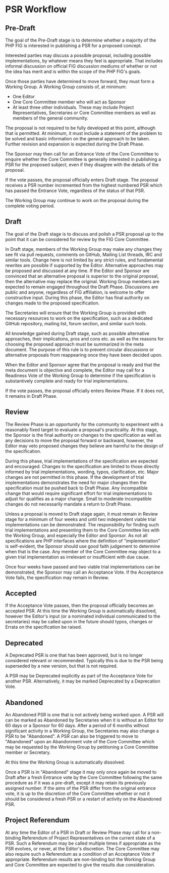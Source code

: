 # PSR Workflow

## Pre-Draft

The goal of the Pre-Draft stage is to determine whether a majority of the PHP FIG is interested in publishing a PSR for a proposed concept.

Interested parties may discuss a possible proposal, including possible implementations, by whatever means they feel is appropriate. That includes informal discussion on official FIG discussion mediums of whether or not the idea has merit and is within the scope of the PHP FIG's goals.

Once those parties have determined to move forward, they must form a Working Group. A Working Group consists of, at minimum:

* One Editor
* One Core Committee member who will act as Sponsor
* At least three other individuals. These may include Project Representatives, Secretaries or Core Committee members as well as members of the general community.

The proposal is not required to be fully developed at this point, although that is permitted. At minimum, it must include a statement of the problem to be solved and basic information on the general approach to be taken. Further revision and expansion is expected during the Draft Phase.

The Sponsor may then call for an Entrance Vote of the Core Committee to enquire whether the Core Committee is generally interested in publishing a PSR for the proposed subject, even if they disagree with the details of the proposal.

If the vote passes, the proposal officially enters Draft stage. The proposal receives a PSR number incremented from the highest numbered PSR which has passed the Entrance Vote, regardless of the status of that PSR.

The Working Group may continue to work on the proposal during the complete voting period.

## Draft

The goal of the Draft stage is to discuss and polish a PSR proposal up to the point that it can be considered for review by the FIG Core Committee.

In Draft stage, members of the Working Group may make any changes they see fit via pull requests, comments on GitHub, Mailing List threads, IRC and similar tools. Change here is not limited by any strict rules, and fundamental rewrites are possible if supported by the Editor. Alternative approaches may be proposed and discussed at any time. If the Editor and Sponsor are convinced that an alternative proposal is superior to the original proposal, then the alternative may replace the original. Working Group members are expected to remain engaged throughout the Draft Phase. Discussions are public and anyone, regardless of FIG affiliation, is welcome to offer constructive input. During this phase, the Editor has final authority on changes made to the proposed specification.

The Secretaries will ensure that the Working Group is provided with necessary resources to work on the specification, such as a dedicated GitHub repository, mailing list, forum section, and similar such tools.

All knowledge gained during Draft stage, such as possible alternative approaches, their implications, pros and cons etc. as well as the reasons for choosing the proposed approach must be summarized in the meta document. The purpose of this rule is to prevent circular discussions or alternative proposals from reappearing once they have been decided upon.

When the Editor and Sponsor agree that the proposal is ready and that the meta document is objective and complete, the Editor may call for a Readiness Vote of the Working Group to determine if the specification is substantively complete and ready for trial implementations.

If the vote passes, the proposal officially enters Review Phase. If it does not, it remains in Draft Phase.

## Review

The Review Phase is an opportunity for the community to experiment with a reasonably fixed target to evaluate a proposal's practicality. At this stage, the Sponsor is the final authority on changes to the specification as well as any decisions to move the proposal forward or backward, however, the Editor may veto proposed changes they believe are harmful to the design of the specification.

During this phase, trial implementations of the specification are expected and encouraged. Changes to the specification are limited to those directly informed by trial implementations, wording, typos, clarification, etc. Major changes are not permitted in this phase. If the development of trial implementations demonstrates the need for major changes then the specification must be pushed back to Draft Phase. Any incompatible change that would require significant effort for trial implementations to adjust for qualifies as a major change. Small to moderate incompatible changes do not necessarily mandate a return to Draft Phase.

Unless a proposal is moved to Draft stage again, it must remain in Review stage for a minimum of four weeks and until two independent viable trial implementations can be demonstrated. The responsibility for finding such trial implementations and presenting them to the Core Committee lies with the Working Group, and especially the Editor and Sponsor. As not all specifications are PHP interfaces where the definition of "implementation" is self-evident, the Sponsor should use good faith judgement to determine when that is the case. Any member of the Core Committee may object to a given trial implementation as irrelevant or insufficient with due cause.

Once four weeks have passed and two viable trial implementations can be demonstrated, the Sponsor may call an Acceptance Vote. If the Acceptance Vote fails, the specification may remain in Review.

## Accepted

If the Acceptance Vote passes, then the proposal officially becomes an accepted PSR. At this time the Working Group is automatically dissolved, however the Editor's input (or a nominated individual communicated to the secretaries) may be called upon in the future should typos, changes or Errata on the specification be raised.

## Deprecated

A Deprecated PSR is one that has been approved, but is no longer considered relevant or recommended. Typically this is due to the PSR being superseded by a new version, but that is not required.

A PSR may be Deprecated explicitly as part of the Acceptance Vote for another PSR. Alternatively, it may be marked Deprecated by a Deprecation Vote.

## Abandoned

An Abandoned PSR is one that is not actively being worked upon. A PSR will can be marked as Abandoned by Secretaries when it is without an Editor for 60 days or a Sponsor for 60 days. After a period of 6 months without significant activity in a Working Group, the Secretaries may also change a PSR to be "Abandoned". A PSR can also be triggered to move to "Abandoned" upon an Abandonment vote of the Core Committee which may be requested by the Working Group by petitioning a Core Committee member or Secretary.

At this time the Working Group is automatically dissolved.

Once a PSR is in "Abandoned" stage it may only once again be moved to Draft after a fresh Entrance vote by the Core Committee following the same procedure as if it was a pre-draft, except it may retain its previously assigned number. If the aims of the PSR differ from the original entrance vote, it is up to the discretion of the Core Committee whether or not it should be considered a fresh PSR or a restart of activity on the Abandoned PSR.

## Project Referendum

At any time the Editor of a PSR in Draft or Review Phase may call for a non-binding Referendum of Project Representatives on the current state of a PSR.  Such a Referendum may be called multiple times if appropriate as the PSR evolves, or never, at the Editor's discretion.  The Core Committee may also require such a Referendum as a condition of an Acceptance Vote if appropriate.  Referendum results are non-binding but the Working Group and Core Committee are expected to give the results due consideration.
